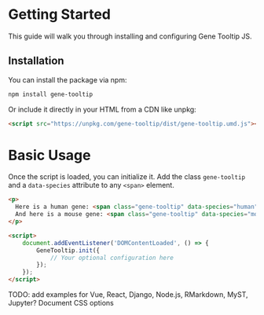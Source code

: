 # Getting Started

This guide will walk you through installing and configuring Gene Tooltip JS.

## Installation

You can install the package via npm:

```bash
npm install gene-tooltip
```

Or include it directly in your HTML from a CDN like unpkg:

```html
<script src="https://unpkg.com/gene-tooltip/dist/gene-tooltip.umd.js"></script>
```

# Basic Usage

Once the script is loaded, you can initialize it. Add the class `gene-tooltip` and a `data-species` attribute to any `<span>` element.

```html
<p>
  Here is a human gene: <span class="gene-tooltip" data-species="human">TP53</span>.
  And here is a mouse gene: <span class="gene-tooltip" data-species="mouse">Trp53</span>.
</p>

<script>
    document.addEventListener('DOMContentLoaded', () => {
        GeneTooltip.init({
            // Your optional configuration here
        });
    });
</script>
```


TODO: add examples for Vue, React, Django, Node.js, RMarkdown, MyST, Jupyter?
Document CSS options